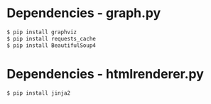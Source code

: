 Dependencies - graph.py
============
```bash
$ pip install graphviz
$ pip install requests_cache
$ pip install BeautifulSoup4
```

Dependencies - htmlrenderer.py
============
```bash
$ pip install jinja2
```